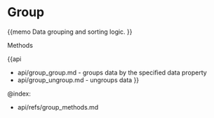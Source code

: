 Group 
=============

{{memo Data grouping and sorting logic. }}





<div class='h2'>Methods</div>

{{api
- api/group_group.md - groups data by the specified data property
- api/group_ungroup.md - ungroups data
}}





@index:
- api/refs/group_methods.md

